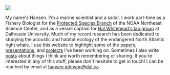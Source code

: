 
![](img/headers/ship-wide.png)


My name's Hansen. I'm a marine scientist and a sailor. I work part-time as a Fishery Biologist for the [Protected Species Branch](https://www.fisheries.noaa.gov/new-england-mid-atlantic/protected-species-research-northeast) of the NOAA Northeast Science Center, and as a vessel captain for [Hal Whitehead's lab group](http://whitelab.biology.dal.ca/) at Dalhousie University. Much of my recent research has been dedicated to studying the acoustic and habitat ecology of the endangered North Atlantic right whale. I use this website to highlight some of the [papers](/publication/), [presentations](/talk/), and [projects](/projects/) I've been working on. Sometimes I also write [posts](/post/) about things I think are worth remembering or sharing. If you're interested in any of this stuff, please don't hesitate to get in touch! I can be reached by email at <a href="mailto:hansen.johnson@dal.ca">hansen.johnson@dal.ca</a>.
